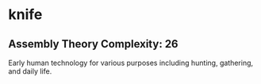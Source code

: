 # knife

## Assembly Theory Complexity: 26
Early human technology for various purposes including hunting, gathering, and daily life.
